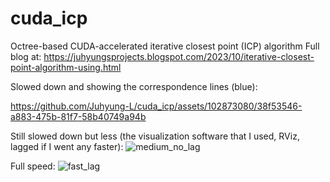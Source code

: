 # cuda_icp
Octree-based CUDA-accelerated iterative closest point (ICP) algorithm
Full blog at: https://juhyungsprojects.blogspot.com/2023/10/iterative-closest-point-algorithm-using.html

Slowed down and showing the correspondence lines (blue):


https://github.com/Juhyung-L/cuda_icp/assets/102873080/38f53546-a883-475b-81f7-58b40749a94b



Still slowed down but less (the visualization software that I used, RViz, lagged if I went any faster):
![medium_no_lag](https://github.com/Juhyung-L/cuda_icp/assets/102873080/b8bb014c-ba6a-4bf7-981b-96a10b8b94e4)

Full speed:
![fast_lag](https://github.com/Juhyung-L/cuda_icp/assets/102873080/2ff1d9ff-1fa4-4fb2-b15b-b9b52973db43)
